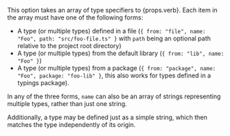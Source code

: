 This option takes an array of type specifiers to {props.verb}. Each item in the array must have one of the following forms:

- A type (or multiple types) defined in a file (`{ from: "file", name: "Foo", path: "src/foo-file.ts" }` with `path` being an optional path relative to the project root directory)
- A type (or multiple types) from the default library (`{ from: "lib", name: "Foo" }`)
- A type (or multiple types) from a package (`{ from: "package", name: "Foo", package: "foo-lib" }`, this also works for types defined in a typings package).

In any of the three forms, `name` can also be an array of strings representing multiple types, rather than just one string.

Additionally, a type may be defined just as a simple string, which then matches the type independently of its origin.

